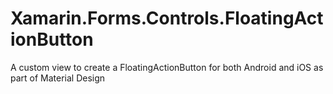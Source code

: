 # Xamarin.Forms.Controls.FloatingActionButton
A custom view to create a FloatingActionButton for both Android and iOS as part of Material Design
